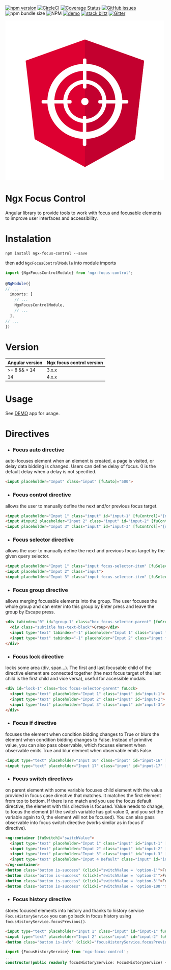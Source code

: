 [![npm version](https://badge.fury.io/js/ngx-focus-control.svg)](https://badge.fury.io/js/ngx-focus-control)
[![CircleCI](https://circleci.com/gh/Raiper34/ngx-focus-control.svg?style=shield)](https://circleci.com/gh/Raiper34/ngx-focus-control)
[![Coverage Status](https://coveralls.io/repos/github/Raiper34/ngx-focus-control/badge.svg?branch=main)](https://coveralls.io/github/Raiper34/ngx-focus-control?branch=main)
[![GitHub issues](https://img.shields.io/github/issues/Raiper34/ngx-focus-control)](https://github.com/Raiper34/ngx-focus-control/issues)
![npm bundle size](https://img.shields.io/bundlephobia/min/ngx-focus-control)
![NPM](https://img.shields.io/npm/l/ngx-focus-control)
[![demo](https://badgen.net/badge/demo/online/orange)](https://ngx-focus-control.netlify.app/)
[![stack blitz](https://badgen.net/badge/stackblitz/online/orange)](https://stackblitz.com/edit/angular-ivy-nsumon)
[![Gitter](https://img.shields.io/gitter/room/raiper34/ngx-focus-control)](https://gitter.im/ngx-focus-control/community?source=orgpage)

![ngc focus control logo](logo.svg)
# Ngx Focus Control
Angular library to provide tools to work with focus and focusable elements to improve user interfaces and accessibility.

# Instalation

`npm install ngx-focus-control --save`

then add `NgxFocusControlModule` into module imports
```typescript
import {NgxFocusControlModule} from 'ngx-focus-control';

@NgModule({
// ...
  imports: [
    // ...
    NgxFocusControlModule,
    // ...
  ],
// ...
})
```

# Version 
| Angular version | Ngx focus control version |
|-----------------|---------------------------|
| \>= 8 && < 14   | 3.x.x                     |
| 14              | 4.x.x                     |

# Usage
See [DEMO](https://ngx-focus-control.netlify.app/) app for usage.

# Directives
- ### Focus auto directive
auto-focuses element when an element is created, a page is visited, or delay data bidding is changed. Users can define delay of focus. 0 is the default delay when a delay is not specified.
```html
<input placeholder="Input" class="input" [fuAuto]="500">
```
- ### Focus control directive
allows the user to manually define the next and/or previous focus target.
```html
<input placeholder="Input 1" class="input" id="input-1" [fuControl]="{next: '#input-3', previous: input2}">
<input #input2 placeholder="Input 2" class="input" id="input-2" [fuControl]="{next: '#input-1', previous: '#input-3'}">
<input placeholder="Input 3" class="input" id="input-3" [fuControl]="{next: input2, previous: '#input-1'}">
```
- ### Focus selector directive
allows the user to manually define the next and previous focus target by the given query selector.
```html
<input placeholder="Input 1" class="input focus-selector-item" [fuSelector]="'.focus-selector-item'">
<input placeholder="Input 2" class="input">
<input placeholder="Input 3" class="input focus-selector-item" [fuSelector]="'.focus-selector-item'">
```
- ### Focus group directive
allows merging focusable elements into the group. The user focuses the whole group and can enter into this group by Enter press and leave the group by Escape press.
```html
<div tabindex="0" id="group-1" class="box focus-selector-parent" [fuGroup]="{selector: '.focus-group-item'}">
  <div class="subtitle has-text-black">Group</div>
  <input type="text" tabindex="-1" placeholder="Input 1" class="input focus-group-item" id="input-1">
  <input type="text" tabindex="-1" placeholder="Input 2" class="input focus-group-item" id="input-2">
</div>
```
- ### Focus lock directive
locks some area (div, span...). The first and last focusable child of the directive element are connected together (the next focus target of the last child is the first child and vice versa), useful for accessible modals.
```html
<div id="lock-1" class="box focus-selector-parent" fuLock>
  <input type="text" placeholder="Input 1" class="input" id="input-1">
  <input type="text" placeholder="Input 2" class="input" id="input-2">
  <input type="text" placeholder="Input 3" class="input" id="input-3">
</div>
```
- ### Focus if directive
focuses the element when condition bidding changes to True or blurs the element when condition bidding changes to False. Instead of primitive value, you can also pass observable, which focuses element when observable emits True and blur element when observable emits False.
```html
<input type="text" placeholder="Input 16" class="input" id="input-16" [fuIf]="condition">
<input type="text" placeholder="Input 17" class="input" id="input-17" [fuIf]="observable$">
```
- ### Focus switch directives
on parent element with some variable focuses child element with the value provided in focus case directive that matches. It matches the first element from top to bottom. If there is no match and you use the focus default directive, the element with this directive is focused. Value needs to change, to focus the element (if the switch variable has got value 0, and you set the variable again to 0, the element will not be focused). You can also pass observable into focus switch directive (works similar as in focus if directive).
```html
<ng-container [fuSwitch]="switchValue">
  <input type="text" placeholder="Input 1" class="input" id="input-1" [fuCase]="'option-1'">
  <input type="text" placeholder="Input 2" class="input" id="input-2" [fuCase]="'option-2'">
  <input type="text" placeholder="Input 3" class="input" id="input-3" [fuCase]="'option-3'">
  <input type="text" placeholder="Input 4 Default" class="input" id="input-4" fuDefault>
</ng-container>
<button class="button is-success" (click)="switchValue = 'option-1'">Focus Input 1</button>
<button class="button is-success" (click)="switchValue = 'option-2'">Focus Input 2</button>
<button class="button is-success" (click)="switchValue = 'option-3'">Focus Input 3</button>
<button class="button is-success" (click)="switchValue = 'option-100'">Switch to non-existing value</button>
```
- ### Focus history directive
stores focused elements into history and thanks to history service `FocusHistoryService` you can go back in focus history using `focusHistoryService.focusPrevious()`.
```html
<input type="text" placeholder="Input 1" class="input" id="input-1" fuHistory>
<input type="text" placeholder="Input 2" class="input" id="input-2" fuHistory>
<button class="button is-info" (click)="focusHistoryService.focusPrevious()">Focus previous</button>
```
```ts
import {FocusHistoryService} from 'ngx-focus-control';
...
constructor(public readonly focusHistoryService: FocusHistoryService) { }
```
